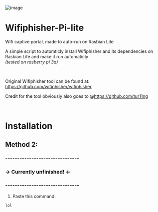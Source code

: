 ![image](https://github.com/Easty101/captive-pi-lite/assets/106346360/79bc15ac-eee2-4b3b-8e2f-666162c844ff)
# Wifiphisher-Pi-lite
Wifi captive portal, made to auto-run on Rasbian Lite

A simple script to automticly install Wifiphisher and its dependencies on Rasbian Lite and make it run automaticly <br>
 _(tested on rasberry pi 3a)_
 
<br>

Original Wifiphisher tool can be found at: https://github.com/wifiphisher/wifiphisher

Credit for the tool obviously also goes to @https://github.com/tur11ng <br>

<br>

# Installation <br>

## Method 2:
### -------------------------------
###    -> Currently unfinished! <-
### -------------------------------
1. Paste this command:
```
lol
```
